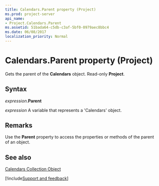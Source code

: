 ```yaml
---
title: Calendars.Parent property (Project)
ms.prod: project-server
api_name:
- Project.Calendars.Parent
ms.assetid: 51bada64-c5db-c3af-5bf0-0979aec8bbc4
ms.date: 06/08/2017
localization_priority: Normal
---
```



# Calendars.Parent property (Project)

Gets the parent of the  **Calendars** object. Read-only **Project**.


## Syntax

_expression_.**Parent**

_expression_ A variable that represents a 'Calendars' object.


## Remarks

Use the  **Parent** property to access the properties or methods of the parent of an object.


## See also


[Calendars Collection Object](Project.calendars.md)

[!include[Support and feedback](~/includes/feedback-boilerplate.md)]